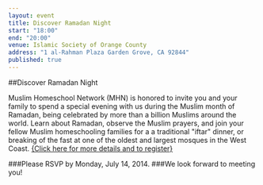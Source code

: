 ```yaml
---
layout: event
title: Discover Ramadan Night
start: "18:00"
end: "20:00"
venue: Islamic Society of Orange County
address: "1 al-Rahman Plaza Garden Grove, CA 92844"
published: true
---
```


##Discover Ramadan Night

Muslim Homeschool Network (MHN) is honored to invite you and your family to spend a special evening with us during the Muslim month of Ramadan, being celebrated by more than a billion Muslims around the world.  Learn about Ramadan, observe the Muslim prayers, and join your fellow Muslim homeschooling families for a a traditional "iftar" dinner, or breaking of the fast at one of the oldest and largest mosques in the West Coast.
[{Click here for more details and to register}](https://docs.google.com/forms/d/1Ms-ohbUBXKyYcFiTpjgqWesn_OXMjjlDGGgnVhxEDOE/viewform)


###Please RSVP by Monday, July 14, 2014.
###We look forward to meeting you!

